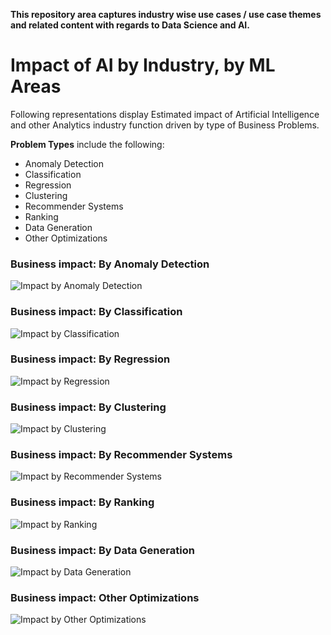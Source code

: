 **This repository area captures industry wise use cases / use case themes and related content with regards to Data Science and AI.**

# Impact of AI by Industry, by ML Areas 

Following representations display Estimated impact of Artificial Intelligence and other Analytics industry function driven by type of Business Problems.

**Problem Types** include the following:
- Anomaly Detection
- Classification
- Regression
- Clustering
- Recommender Systems
- Ranking
- Data Generation
- Other Optimizations


### Business impact: By Anomaly Detection

![Impact by Anomaly Detection](https://github.com/kkm24132/Mentoring_Enablement/blob/master/Industry/figure/BusinessImpact_AnomalyDetection.png)

### Business impact: By Classification

![Impact by Classification](https://github.com/kkm24132/Mentoring_Enablement/blob/master/Industry/figure/BusinessImpact_Classification.png)

### Business impact: By Regression

![Impact by Regression](https://github.com/kkm24132/Mentoring_Enablement/blob/master/Industry/figure/BusinessImpact_Regression.png)

### Business impact: By Clustering

![Impact by Clustering](https://github.com/kkm24132/Mentoring_Enablement/blob/master/Industry/figure/BusinessImpact_Clustering.png)

### Business impact: By Recommender Systems

![Impact by Recommender Systems](https://github.com/kkm24132/Mentoring_Enablement/blob/master/Industry/figure/BusinessImpact_RecommenderSystems.png)

### Business impact: By Ranking

![Impact by Ranking](https://github.com/kkm24132/Mentoring_Enablement/blob/master/Industry/figure/BusinessImpact_Ranking.png)

### Business impact: By Data Generation

![Impact by Data Generation](https://github.com/kkm24132/Mentoring_Enablement/blob/master/Industry/figure/BusinessImpact_DataGeneration.png)

### Business impact: Other Optimizations

![Impact by Other Optimizations](https://github.com/kkm24132/Mentoring_Enablement/blob/master/Industry/figure/BusinessImpact_OtherOptimization.png)
